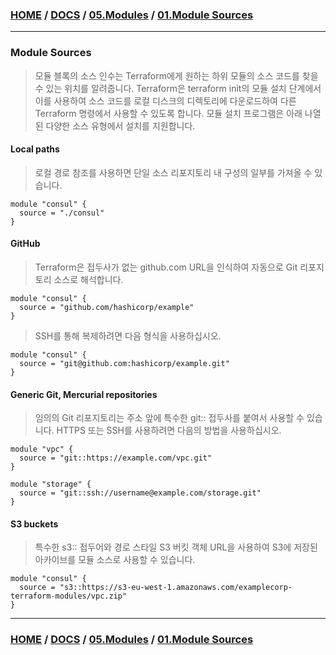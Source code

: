 ### [HOME](https://github.com/EstebanHan/Terraform-Workshop/blob/main/README.md) / [DOCS](https://github.com/EstebanHan/Terraform-Workshop/blob/main/DOCS/README.md) / [05.Modules](https://github.com/EstebanHan/Terraform-Workshop/blob/main/DOCS/05_Modules/README.md) / [01.Module Sources](https://github.com/EstebanHan/Terraform-Workshop/blob/main/DOCS/05_Modules/01_Module_Sources/README.md)
-----



### Module Sources

> 모듈 블록의 소스 인수는 Terraform에게 원하는 하위 모듈의 소스 코드를 찾을 수 있는 위치를 알려줍니다.
> Terraform은 terraform init의 모듈 설치 단계에서 이를 사용하여 소스 코드를 로컬 디스크의 디렉토리에 다운로드하여 다른 Terraform 명령에서 사용할 수 있도록 합니다.
> 모듈 설치 프로그램은 아래 나열된 다양한 소스 유형에서 설치를 지원합니다.

#### Local paths

> 로컬 경로 참조를 사용하면 단일 소스 리포지토리 내 구성의 일부를 가져올 수 있습니다.

```hcl
module "consul" {      
  source = "./consul"      
}
```

#### GitHub

> Terraform은 접두사가 없는 github.com URL을 인식하여 자동으로 Git 리포지토리 소스로 해석합니다.

```hcl
module "consul" {      
  source = "github.com/hashicorp/example"      
}      
```

> SSH를 통해 복제하려면 다음 형식을 사용하십시오.

```hcl
module "consul" {      
  source = "git@github.com:hashicorp/example.git"      
}
```

#### Generic Git, Mercurial repositories

> 임의의 Git 리포지토리는 주소 앞에 특수한 git:: 접두사를 붙여서 사용할 수 있습니다. HTTPS 또는 SSH를 사용하려면 다음의 방법을 사용하십시오.
  
```hcl
module "vpc" {      
  source = "git::https://example.com/vpc.git"      
}
      
module "storage" {      
  source = "git::ssh://username@example.com/storage.git"      
}
```

#### S3 buckets

> 특수한 s3:: 접두어와 경로 스타일 S3 버킷 객체 URL을 사용하여 S3에 저장된 아카이브를 모듈 소스로 사용할 수 있습니다.

```hcl  
module "consul" {      
  source = "s3::https://s3-eu-west-1.amazonaws.com/examplecorp-terraform-modules/vpc.zip"      
}
```
  
-----
### [HOME](https://github.com/EstebanHan/Terraform-Workshop/blob/main/README.md) / [DOCS](https://github.com/EstebanHan/Terraform-Workshop/blob/main/DOCS/README.md) / [05.Modules](https://github.com/EstebanHan/Terraform-Workshop/blob/main/DOCS/05_Modules/README.md) / [01.Module Sources](https://github.com/EstebanHan/Terraform-Workshop/blob/main/DOCS/05_Modules/01_Module_Sources/README.md)
